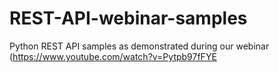 # REST-API-webinar-samples
Python REST API samples as demonstrated during our webinar (https://www.youtube.com/watch?v=Pytpb97fFYE
